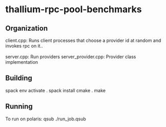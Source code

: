 # thallium-rpc-pool-benchmarks

## Organization
client.cpp: Runs client processes that choose a provider id at random and invokes rpc on it..<br><br>
server.cpp: Run providers
server_provider.cpp: Provider class implementation

## Building
spack env activate .
spack install
cmake .
make

## Running
To run on polaris: qsub ./run_job.qsub
